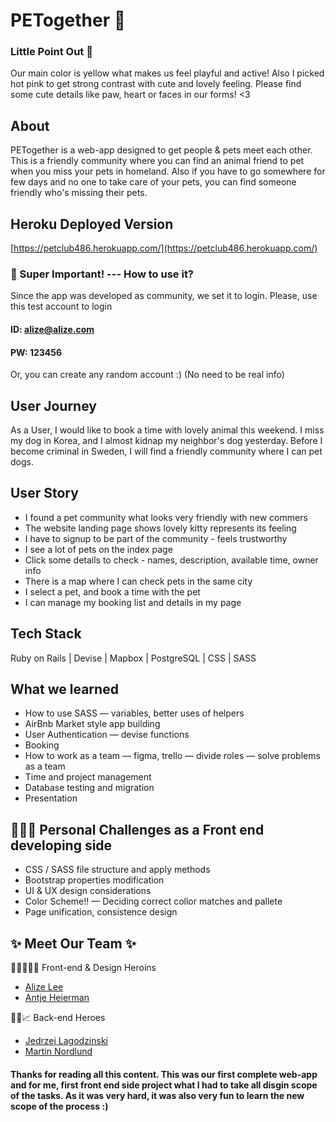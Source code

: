 # PETogether 🐾

### Little Point Out 🙈
Our main color is yellow what makes us feel playful and active! Also I picked hot pink to get strong contrast with cute and lovely feeling. Please find some cute details like paw, heart or faces in our forms! <3

## About

PETogether is a web-app designed to get people & pets meet each other. This is a friendly community where you can find an animal friend to pet when you miss your pets in homeland. Also if you have to go somewhere for few days and no one to take care of your pets, you can find someone friendly who's missing their pets. 

## Heroku Deployed Version

 [https://petclub486.herokuapp.com/](https://petclub486.herokuapp.com/)
 
### 🚨 Super Important! --- How to use it?
Since the app was developed as community, we set it to login. Please, use this test account to login
#### ID: alize@alize.com
#### PW: 123456

Or, you can create any random account :) (No need to be real info)

## User Journey

As a User, I would like to book a time with lovely animal this weekend. I miss my dog in Korea, and I almost kidnap my neighbor's dog yesterday. Before I become criminal in Sweden, I will find a friendly community where I can pet dogs. 

## User Story

- I found a pet community what looks very friendly with new commers
- The website landing page shows lovely kitty represents its feeling
- I have to signup to be part of the community - feels trustworthy
- I see a lot of pets on the index page
- Click some details to check - names, description, available time, owner info
- There is a map where I can check pets in the same city
- I select a pet, and book a time with the pet
- I can manage my booking list and details in my page

## Tech Stack

Ruby on Rails | Devise | Mapbox | PostgreSQL | CSS | SASS

## **What we learned**

- How to use SASS
— variables, better uses of helpers
- AirBnb Market style app building
- User Authentication
— devise functions
- Booking
- How to work as a team
— figma, trello 
— divide roles 
— solve problems as a team
- Time and project management
- Database testing and migration
- Presentation

## 🧗🏻‍♀️ Personal Challenges as a Front end developing side

- CSS / SASS file structure and apply methods
- Bootstrap properties modification
- UI & UX design considerations
- Color Scheme!! 
— Deciding correct collor matches and pallete
- Page unification, consistence design

## ✨ Meet Our Team ✨

👩‍💻👩🏻‍🎨 Front-end & Design Heroins
- [Alize Lee](https://github.com/alizebreezes)
- [Antje Heierman](https://github.com/Planquadrat477)

🧑‍💻📈 Back-end Heroes
- [Jedrzej Lagodzinski](https://github.com/JensRay)
- [Martin Nordlund](https://github.com/Marremurten)

#### Thanks for reading all this content. This was our first complete web-app and for me, first front end side project what I had to take all disgin scope of the tasks. As it was very hard, it was also very fun to learn the new scope of the process :)
